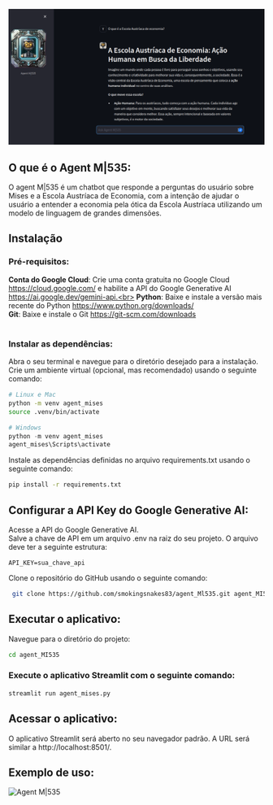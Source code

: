 ![Agent M|535](https://github.com/smokingsnakes83/agent_Ml535/blob/main/assets/asset1.png?raw=true)

## **O que é o Agent M|535**:
O agent M|535 é um chatbot que responde a perguntas do usuário sobre Mises e a Escola Austríaca de Economia, com a intenção de ajudar o usuário a entender a economia pela ótica da Escola Austríaca utilizando um modelo de linguagem de grandes dimensões.

## **Instalação**
### Pré-requisitos:
**Conta do Google Cloud**: Crie uma conta gratuita no Google Cloud https://cloud.google.com/ e habilite a API do Google Generative AI https://ai.google.dev/gemini-api.<br>
**Python**: Baixe e instale a versão mais recente do Python https://www.python.org/downloads/<br>
**Git**: Baixe e instale o Git https://git-scm.com/downloads<br><br>
### Instalar as dependências:
Abra o seu terminal e navegue para o diretório desejado para a instalação.<br>
Crie um ambiente virtual (opcional, mas recomendado) usando o seguinte comando:<br>
```bash
# Linux e Mac
python -m venv agent_mises 
source .venv/bin/activate
```
```powershell
# Windows
python -m venv agent_mises
agent_mises\Scripts\activate
```
Instale as dependências definidas no arquivo requirements.txt usando o seguinte comando:<br>
```bash
pip install -r requirements.txt
```
## Configurar a API Key do Google Generative AI:<br>
Acesse a API do Google Generative AI.<br>
Salve a chave de API em um arquivo .env na raiz do seu projeto. O arquivo deve ter a seguinte estrutura:<br>
```.env
API_KEY=sua_chave_api
```
Clone o repositório do GitHub usando o seguinte comando:

```bash
 git clone https://github.com/smokingsnakes83/agent_Ml535.git agent_MI535
```
## Executar o aplicativo:
Navegue para o diretório do projeto:<br>
```bash
cd agent_MI535
```
### Execute o aplicativo Streamlit com o seguinte comando:
```bash
streamlit run agent_mises.py
```
## Acessar o aplicativo:
O aplicativo Streamlit será aberto no seu navegador padrão. A URL será similar a http://localhost:8501/.

## **Exemplo de uso:**
![Agent M|535](https://github.com/smokingsnakes83/agent_Ml535/blob/main/assets/asset4.gif)
